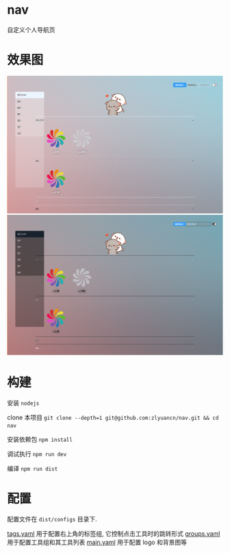 # nav

自定义个人导航页

# 效果图

![light](./src/assets/example/light.png)
![dark](./src/assets/example/dark.png)

# 构建

安装 `nodejs`

clone 本项目 `git clone --depth=1 git@github.com:zlyuancn/nav.git && cd nav`

安装依赖包 `npm install`

调试执行 `npm run dev`

编译 `npm run dist`

# 配置

配置文件在 `dist/configs` 目录下.

[tags.yaml](./public/configs/tags.yaml) 用于配置右上角的标签组, 它控制点击工具时的跳转形式
[groups.yaml](dist/configs/groups.yaml) 用于配置工具组和其工具列表
[main.yaml](./public/configs/main.yaml) 用于配置 logo 和背景图等



